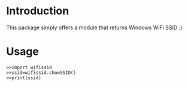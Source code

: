 # Introduction #
This package simply offers a module that returns Windows WiFi SSID :)

# Usage #
    >>import wifissid
    >>ssid=wifissid.showSSID()
    >>print(ssid)